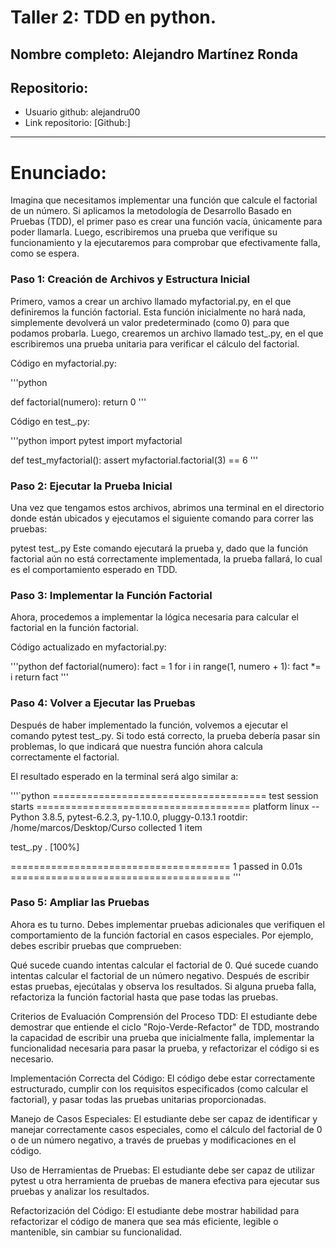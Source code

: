 # Taller 2: TDD en python.

## Nombre completo: Alejandro Martínez Ronda
## Repositorio:
- Usuario github: alejandru00
- Link repositorio: [Github:]

------------------------------------------------

# Enunciado:

Imagina que necesitamos implementar una función que calcule el factorial de un número. Si aplicamos la metodología de Desarrollo Basado en Pruebas (TDD), el primer paso es crear una función vacía, únicamente para poder llamarla. Luego, escribiremos una prueba que verifique su funcionamiento y la ejecutaremos para comprobar que efectivamente falla, como se espera.

### Paso 1: Creación de Archivos y Estructura Inicial
Primero, vamos a crear un archivo llamado myfactorial.py, en el que definiremos la función factorial. Esta función inicialmente no hará nada, simplemente devolverá un valor predeterminado (como 0) para que podamos probarla. Luego, crearemos un archivo llamado test_.py, en el que escribiremos una prueba unitaria para verificar el cálculo del factorial.

Código en myfactorial.py:

'''python

def factorial(numero):
    return 0
'''

Código en test_.py:

'''python
import pytest
import myfactorial

def test_myfactorial():
    assert myfactorial.factorial(3) == 6
'''
    
### Paso 2: Ejecutar la Prueba Inicial
Una vez que tengamos estos archivos, abrimos una terminal en el directorio donde están ubicados y ejecutamos el siguiente comando para correr las pruebas:


pytest test_.py
Este comando ejecutará la prueba y, dado que la función factorial aún no está correctamente implementada, la prueba fallará, lo cual es el comportamiento esperado en TDD.

### Paso 3: Implementar la Función Factorial
Ahora, procedemos a implementar la lógica necesaria para calcular el factorial en la función factorial.

Código actualizado en myfactorial.py:

'''python
def factorial(numero):
    fact = 1
    for i in range(1, numero + 1):
        fact *= i
    return fact
'''
### Paso 4: Volver a Ejecutar las Pruebas
Después de haber implementado la función, volvemos a ejecutar el comando pytest test_.py. Si todo está correcto, la prueba debería pasar sin problemas, lo que indicará que nuestra función ahora calcula correctamente el factorial.

El resultado esperado en la terminal será algo similar a:

'''`python
===================================== test session starts =====================================
platform linux -- Python 3.8.5, pytest-6.2.3, py-1.10.0, pluggy-0.13.1
rootdir: /home/marcos/Desktop/Curso
collected 1 item

test_.py .                                                                              [100%]

====================================== 1 passed in 0.01s ======================================
'''
### Paso 5: Ampliar las Pruebas
Ahora es tu turno. Debes implementar pruebas adicionales que verifiquen el comportamiento de la función factorial en casos especiales. Por ejemplo, debes escribir pruebas que comprueben:

Qué sucede cuando intentas calcular el factorial de 0.
Qué sucede cuando intentas calcular el factorial de un número negativo.
Después de escribir estas pruebas, ejecútalas y observa los resultados. Si alguna prueba falla, refactoriza la función factorial hasta que pase todas las pruebas.

Criterios de Evaluación
Comprensión del Proceso TDD: El estudiante debe demostrar que entiende el ciclo "Rojo-Verde-Refactor" de TDD, mostrando la capacidad de escribir una prueba que inicialmente falla, implementar la funcionalidad necesaria para pasar la prueba, y refactorizar el código si es necesario.

Implementación Correcta del Código: El código debe estar correctamente estructurado, cumplir con los requisitos especificados (como calcular el factorial), y pasar todas las pruebas unitarias proporcionadas.

Manejo de Casos Especiales: El estudiante debe ser capaz de identificar y manejar correctamente casos especiales, como el cálculo del factorial de 0 o de un número negativo, a través de pruebas y modificaciones en el código.

Uso de Herramientas de Pruebas: El estudiante debe ser capaz de utilizar pytest u otra herramienta de pruebas de manera efectiva para ejecutar sus pruebas y analizar los resultados.

Refactorización del Código: El estudiante debe mostrar habilidad para refactorizar el código de manera que sea más eficiente, legible o mantenible, sin cambiar su funcionalidad.

